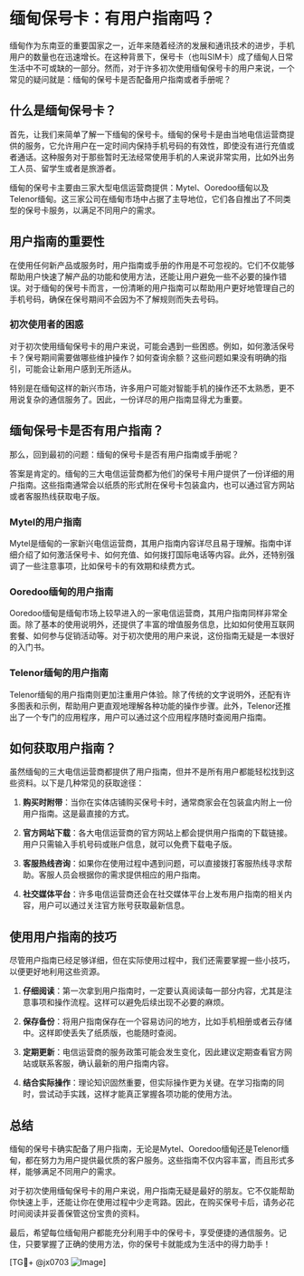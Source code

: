 # 缅甸保号卡：有用户指南吗？

缅甸作为东南亚的重要国家之一，近年来随着经济的发展和通讯技术的进步，手机用户的数量也在迅速增长。在这种背景下，保号卡（也叫SIM卡）成了缅甸人日常生活中不可或缺的一部分。然而，对于许多初次使用缅甸保号卡的用户来说，一个常见的疑问就是：缅甸的保号卡是否配备用户指南或者手册呢？

## 什么是缅甸保号卡？

首先，让我们来简单了解一下缅甸的保号卡。缅甸的保号卡是由当地电信运营商提供的服务，它允许用户在一定时间内保持手机号码的有效性，即使没有进行充值或者通话。这种服务对于那些暂时无法经常使用手机的人来说非常实用，比如外出务工人员、留学生或者是旅游者。

缅甸的保号卡主要由三家大型电信运营商提供：Mytel、Ooredoo缅甸以及Telenor缅甸。这三家公司在缅甸市场中占据了主导地位，它们各自推出了不同类型的保号卡服务，以满足不同用户的需求。

## 用户指南的重要性

在使用任何新产品或服务时，用户指南或手册的作用是不可忽视的。它们不仅能够帮助用户快速了解产品的功能和使用方法，还能让用户避免一些不必要的操作错误。对于缅甸的保号卡而言，一份清晰的用户指南可以帮助用户更好地管理自己的手机号码，确保在保号期间不会因为不了解规则而失去号码。

### 初次使用者的困惑

对于初次使用缅甸保号卡的用户来说，可能会遇到一些困惑。例如，如何激活保号卡？保号期间需要做哪些维护操作？如何查询余额？这些问题如果没有明确的指引，可能会让新用户感到无所适从。

特别是在缅甸这样的新兴市场，许多用户可能对智能手机的操作还不太熟悉，更不用说复杂的通信服务了。因此，一份详尽的用户指南显得尤为重要。

## 缅甸保号卡是否有用户指南？

那么，回到最初的问题：缅甸的保号卡是否有用户指南或手册呢？

答案是肯定的。缅甸的三大电信运营商都为他们的保号卡用户提供了一份详细的用户指南。这些指南通常会以纸质的形式附在保号卡包装盒内，也可以通过官方网站或者客服热线获取电子版。

### Mytel的用户指南

Mytel是缅甸的一家新兴电信运营商，其用户指南内容详尽且易于理解。指南中详细介绍了如何激活保号卡、如何充值、如何拨打国际电话等内容。此外，还特别强调了一些注意事项，比如保号卡的有效期和续费方式。

### Ooredoo缅甸的用户指南

Ooredoo缅甸是缅甸市场上较早进入的一家电信运营商，其用户指南同样非常全面。除了基本的使用说明外，还提供了丰富的增值服务信息，比如如何使用互联网套餐、如何参与促销活动等。对于初次使用的用户来说，这份指南无疑是一本很好的入门书。

### Telenor缅甸的用户指南

Telenor缅甸的用户指南则更加注重用户体验。除了传统的文字说明外，还配有许多图表和示例，帮助用户更直观地理解各种功能的操作步骤。此外，Telenor还推出了一个专门的应用程序，用户可以通过这个应用程序随时查阅用户指南。

## 如何获取用户指南？

虽然缅甸的三大电信运营商都提供了用户指南，但并不是所有用户都能轻松找到这些资料。以下是几种常见的获取途径：

1. **购买时附带**：当你在实体店铺购买保号卡时，通常商家会在包装盒内附上一份用户指南。这是最直接的方式。

2. **官方网站下载**：各大电信运营商的官方网站上都会提供用户指南的下载链接。用户只需输入手机号码或账户信息，就可以免费下载电子版。

3. **客服热线咨询**：如果你在使用过程中遇到问题，可以直接拨打客服热线寻求帮助。客服人员会根据你的需求提供相应的用户指南。

4. **社交媒体平台**：许多电信运营商还会在社交媒体平台上发布用户指南的相关内容，用户可以通过关注官方账号获取最新信息。

## 使用用户指南的技巧

尽管用户指南已经足够详细，但在实际使用过程中，我们还需要掌握一些小技巧，以便更好地利用这些资源。

1. **仔细阅读**：第一次拿到用户指南时，一定要认真阅读每一部分内容，尤其是注意事项和操作流程。这样可以避免后续出现不必要的麻烦。

2. **保存备份**：将用户指南保存在一个容易访问的地方，比如手机相册或者云存储中。这样即使丢失了纸质版，也能随时查阅。

3. **定期更新**：电信运营商的服务政策可能会发生变化，因此建议定期查看官方网站或联系客服，确认最新的用户指南内容。

4. **结合实际操作**：理论知识固然重要，但实际操作更为关键。在学习指南的同时，尝试动手实践，这样才能真正掌握各项功能的使用方法。

## 总结

缅甸的保号卡确实配备了用户指南，无论是Mytel、Ooredoo缅甸还是Telenor缅甸，都在努力为用户提供最优质的客户服务。这些指南不仅内容丰富，而且形式多样，能够满足不同用户的需求。

对于初次使用缅甸保号卡的用户来说，用户指南无疑是最好的朋友。它不仅能帮助你快速上手，还能让你在使用过程中少走弯路。因此，在购买保号卡后，请务必花时间阅读并妥善保管这份宝贵的资料。

最后，希望每位缅甸用户都能充分利用手中的保号卡，享受便捷的通信服务。记住，只要掌握了正确的使用方法，你的保号卡就能成为生活中的得力助手！

[TG💪+ @jx0703 ![Image](https://github.com/user-attachments/assets/dbca1d08-cadb-493c-b0ec-ad6f7a83f270)]